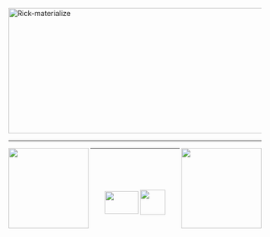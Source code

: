  <div style="display: inline_block"><br>
  <img align="center" alt="Rick-materialize" height="250" width="1400" src="https://user-images.githubusercontent.com/88171582/132100480-2a125698-ac53-451a-95aa-6733e90f2963.JPG">
</div>
 
  <hr>
 <div>
  <a href="https://github.com/Rickson298">
  <img align="left" height="160em" src="https://github-readme-stats.vercel.app/api?username=Rickson298&show_icons=true&theme=dark&include_all_commits=true&count_private=true"/>
  <img align="right" height="160em" src="https://github-readme-stats.vercel.app/api/top-langs/?username=Rickson298&layout=compact&langs_count=7&theme=dark"/>
</div>
<hr>
  <br/> <br/>
  
 
<div align="center"> 
   <br><br/>
  <a href = "mailto:rickson.patrick13@gmail.com"><img align="center"  height="45" width="67" src="https://marcas-logos.net/wp-content/uploads/2020/01/Gmail-Logo-1-600x375.png"></a>
  <a href="https://www.linkedin.com/in/rickson-oliveira-dev/" target="_blank"><img align="center"  height="50" width="50"  src="https://user-images.githubusercontent.com/88171582/132100340-230eae1b-8645-471f-9fd8-1e5f8b59115a.png" target="_blank"></a> 
</div>
